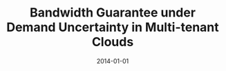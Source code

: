 ---
title: "Bandwidth Guarantee under Demand Uncertainty in Multi-tenant Clouds"
collection: publications
permalink: /publication/2014-01-01-Bandwidth-Guarantee-under-Demand-Uncertainty-in-Multi-tenant-Clouds
pubtype: conference
date: 2014-01-01
venue: 'In the proceedings of 2014 IEEE 34th International Conference on Distributed Computing Systems'
authors:  Lei Yu,  Haiying Shen
citation: ' Lei Yu,  Haiying Shen, &quot;Bandwidth Guarantee under Demand Uncertainty in Multi-tenant Clouds.&quot; In the proceedings of 2014 IEEE 34th International Conference on Distributed Computing Systems, 2014.'
---